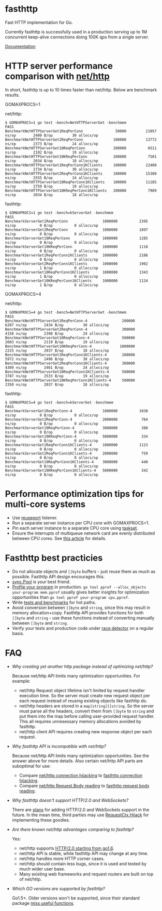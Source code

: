 # fasthttp
Fast HTTP implementation for Go.

Currently fasthttp is successfully used in a production serving up to 1M
concurrent keep-alive connections doing 100K qps from a single server.

[Documentation](https://godoc.org/github.com/valyala/fasthttp)

# HTTP server performance comparison with [net/http](https://golang.org/pkg/net/http/)

In short, fasthttp is up to 10 times faster than net/http. Below are benchmark results.

GOMAXPROCS=1

net/http:
```
$ GOMAXPROCS=1 go test -bench=NetHTTPServerGet -benchmem
PASS
BenchmarkNetHTTPServerGet1ReqPerConn           	   50000	     21057 ns/op	    2409 B/op	      30 allocs/op
BenchmarkNetHTTPServerGet2ReqPerConn           	  100000	     13772 ns/op	    2373 B/op	      24 allocs/op
BenchmarkNetHTTPServerGet10ReqPerConn          	  200000	      8511 ns/op	    2102 B/op	      19 allocs/op
BenchmarkNetHTTPServerGet10KReqPerConn         	  200000	      7501 ns/op	    2034 B/op	      18 allocs/op
BenchmarkNetHTTPServerGet1ReqPerConn1KClients  	  100000	     22480 ns/op	    2734 B/op	      30 allocs/op
BenchmarkNetHTTPServerGet2ReqPerConn1KClients  	  100000	     15380 ns/op	    2555 B/op	      24 allocs/op
BenchmarkNetHTTPServerGet10ReqPerConn1KClients 	  100000	     11185 ns/op	    2759 B/op	      19 allocs/op
BenchmarkNetHTTPServerGet10KReqPerConn1KClients	  200000	      7989 ns/op	    2034 B/op	      18 allocs/op
```

fasthttp:
```
$ GOMAXPROCS=1 go test -bench=kServerGet -benchmem
PASS
BenchmarkServerGet1ReqPerConn           	 1000000	      2395 ns/op	       0 B/op	       0 allocs/op
BenchmarkServerGet2ReqPerConn           	 1000000	      1897 ns/op	       0 B/op	       0 allocs/op
BenchmarkServerGet10ReqPerConn          	 1000000	      1285 ns/op	       0 B/op	       0 allocs/op
BenchmarkServerGet10KReqPerConn         	 1000000	      1110 ns/op	       0 B/op	       0 allocs/op
BenchmarkServerGet1ReqPerConn1KClients  	 1000000	      2186 ns/op	       0 B/op	       0 allocs/op
BenchmarkServerGet2ReqPerConn1KClients  	 1000000	      1902 ns/op	       1 B/op	       0 allocs/op
BenchmarkServerGet10ReqPerConn1KClients 	 1000000	      1343 ns/op	       1 B/op	       0 allocs/op
BenchmarkServerGet10KReqPerConn1KClients	 1000000	      1124 ns/op	       1 B/op	       0 allocs/op
```

GOMAXPROCS=4

net/http:
```
$ GOMAXPROCS=4 go test -bench=NetHTTPServerGet -benchmem
PASS
BenchmarkNetHTTPServerGet1ReqPerConn-4           	  200000	      6207 ns/op	    2434 B/op	      30 allocs/op
BenchmarkNetHTTPServerGet2ReqPerConn-4           	  300000	      4158 ns/op	    2398 B/op	      24 allocs/op
BenchmarkNetHTTPServerGet10ReqPerConn-4          	  500000	      2603 ns/op	    2119 B/op	      19 allocs/op
BenchmarkNetHTTPServerGet10KReqPerConn-4         	 1000000	      2225 ns/op	    2037 B/op	      18 allocs/op
BenchmarkNetHTTPServerGet1ReqPerConn1KClients-4  	  200000	      5972 ns/op	    2496 B/op	      30 allocs/op
BenchmarkNetHTTPServerGet2ReqPerConn1KClients-4  	  300000	      4309 ns/op	    2461 B/op	      24 allocs/op
BenchmarkNetHTTPServerGet10ReqPerConn1KClients-4 	  500000	      3787 ns/op	    2533 B/op	      19 allocs/op
BenchmarkNetHTTPServerGet10KReqPerConn1KClients-4	  500000	      2350 ns/op	    2037 B/op	      18 allocs/op
```

fasthttp:
```
$ GOMAXPROCS=4 go test -bench=kServerGet -benchmem
PASS
BenchmarkServerGet1ReqPerConn-4           	 1000000	      1038 ns/op	       0 B/op	       0 allocs/op
BenchmarkServerGet2ReqPerConn-4           	 2000000	       764 ns/op	       0 B/op	       0 allocs/op
BenchmarkServerGet10ReqPerConn-4          	 3000000	       388 ns/op	       0 B/op	       0 allocs/op
BenchmarkServerGet10KReqPerConn-4         	 5000000	       334 ns/op	       0 B/op	       0 allocs/op
BenchmarkServerGet1ReqPerConn1KClients-4  	 1000000	      1123 ns/op	       0 B/op	       0 allocs/op
BenchmarkServerGet2ReqPerConn1KClients-4  	 2000000	       759 ns/op	       0 B/op	       0 allocs/op
BenchmarkServerGet10ReqPerConn1KClients-4 	 3000000	       440 ns/op	       0 B/op	       0 allocs/op
BenchmarkServerGet10KReqPerConn1KClients-4	 5000000	       342 ns/op	       0 B/op	       0 allocs/op
```

# Performance optimization tips for multi-core systems

* Use [reuseport](https://godoc.org/github.com/valyala/fasthttp/reuseport) listener.
* Run a separate server instance per CPU core with GOMAXPROCS=1.
* Pin each server instance to a separate CPU core using [taskset](http://linux.die.net/man/1/taskset).
* Ensure the interrupts of multiqueue network card are evenly distributed between CPU cores.
  See [this article](https://blog.cloudflare.com/how-to-achieve-low-latency/) for details.


# Fasthttp best practicies

* Do not allocate objects and `[]byte` buffers - just reuse them as much
  as possible. Fasthttp API design encourages this.
* [sync.Pool](https://golang.org/pkg/sync/#Pool) is your best friend.
* [Profile your program](http://blog.golang.org/profiling-go-programs)
  in production.
  `go tool pprof --alloc_objects your-program mem.pprof` usually gives better
  insights for optimization opportunities than `go tool pprof your-program cpu.pprof`.
* Write [tests and benchmarks](https://golang.org/pkg/testing/) for hot paths.
* Avoid conversion between `[]byte` and `string`, since this may result in memory
  allocation+copy. Fasthttp API provides functions for both `[]byte` and `string` -
  use these functions instead of converting manually between `[]byte` and `string`.
* Verify your tests and production code under
  [race detector](https://golang.org/doc/articles/race_detector.html) on a regular basis.


# FAQ

* *Why creating yet another http package instead of optimizing net/http?*

  Because net/http API limits many optimization opportunities.
  For example:
  * net/http Request object lifetime isn't limited by request handler execution
    time. So the server must create new request object per each request instead
    of reusing existing objects like fasthttp do.
  * net/http headers are stored in a `map[string][]string`. So the server
    must parse all the headers, convert them from `[]byte` to `string` and put
    them into the map before calling user-provided request handler.
    This all requires unnesessary memory allocations avoided by fasthttp.
  * net/http client API requires creating new response object per each request.

* *Why fasthttp API is incompatible with net/http?*

  Because net/http API limits many optimization opportunities. See the answer
  above for more details. Also certain net/http API parts are suboptimal
  for use:
  * Compare [net/http connection hijacking](https://golang.org/pkg/net/http/#Hijacker)
    to [fasthttp connection hijacking](https://godoc.org/github.com/valyala/fasthttp#RequestCtx.Hijack).
  * Compare [net/http Request.Body reading](https://golang.org/pkg/net/http/#Request)
    to [fasthttp request body reading](https://godoc.org/github.com/valyala/fasthttp#RequestCtx.PostBody).

* *Why fasthttp doesn't support HTTP/2.0 and WebSockets?*

  There are [plans](TODO) for adding HTTP/2.0 and WebSockets support
  in the future.
  In the mean time, third parties may use [RequestCtx.Hijack](https://godoc.org/github.com/valyala/fasthttp#RequestCtx.Hijack)
  for implementing these goodies.

* *Are there known net/http advantages comparing to fasthttp?*

  Yes:
  * net/http supports [HTTP/2.0 starting from go1.6](https://http2.golang.org/).
  * net/http API is stable, while fasthttp API may change at any time.
  * net/http handles more HTTP corner cases.
  * net/http should contain less bugs, since it is used and tested by much
    wider user base.
  * Many existing web frameworks and request routers are built on top
    of net/http.

* *Which GO versions are supported by fasthttp?*

  Go1.5+. Older versions won't be supported, since their standard package
  [miss useful functions](https://github.com/valyala/fasthttp/issues/5).
